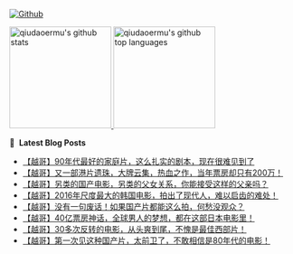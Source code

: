 [![Github](https://img.shields.io/github/followers/qiudaoermu?label=Follow&style=social)](https://github.com/qiudaoermu)

<a href="https://github.com/qiudaoermu">
  <img height="180em" src="https://github-readme-stats.vercel.app/api?username=qiudaoermu&show_icons=true&count_private=true" alt="qiudaoermu's github stats" />
  <img height="180em" src="https://github-readme-stats.vercel.app/api/top-langs/?username=qiudaoermu&layout=compact" alt="qiudaoermu's github top languages" />
</a>
<br/>

<!--
** qiudaoermu / qiudaoermu ** is a ✨ _special_ ✨ repository because its`README.md`(this file) appears on your GitHub profile.

Here are some ideas to get you started:

  - 🔭 I’m currently working on ...
- 🌱 I’m currently learning ...
- 👯 I’m looking to collaborate on ...
- 🤔 I’m looking for help with ...
- 💬 Ask me about ...
- 📫 How to reach me: ...
- 😄 Pronouns: ...
- ⚡ Fun fact: ...
-->

📕 &nbsp;**Latest Blog Posts**

<!-- BLOG-POST-LIST:START -->
- [【越哥】90年代最好的家庭片，这么扎实的剧本，现在很难见到了](https://www.youtube.com/watch?v=vquZeCxky1U)
- [【越哥】又一部港片遗珠，大牌云集，热血之作，当年票房却只有200万！](https://www.youtube.com/watch?v=M3mYc9byiAM)
- [【越哥】另类的国产电影，另类的父女关系，你能接受这样的父亲吗？](https://www.youtube.com/watch?v=Epi-62167ts)
- [【越哥】2016年尺度最大的韩国电影，拍出了现代人，难以启齿的难处！](https://www.youtube.com/watch?v=OXQDmYp6YQI)
- [【越哥】没有一句废话！如果国产片都能这么拍，何愁没观众？](https://www.youtube.com/watch?v=2Fuw-aMLpyM)
- [【越哥】40亿票房神话，全球男人的梦想，都在这部日本电影里！](https://www.youtube.com/watch?v=F0wCn1IalxY)
- [【越哥】30多次反转的电影，从头爽到尾，不愧是最佳西部片！](https://www.youtube.com/watch?v=rgAId3mw9BA)
- [【越哥】第一次见这种国产片，太前卫了，不敢相信是80年代的电影！](https://www.youtube.com/watch?v=T5h8sGJa2wU)
<!-- BLOG-POST-LIST:END -->


